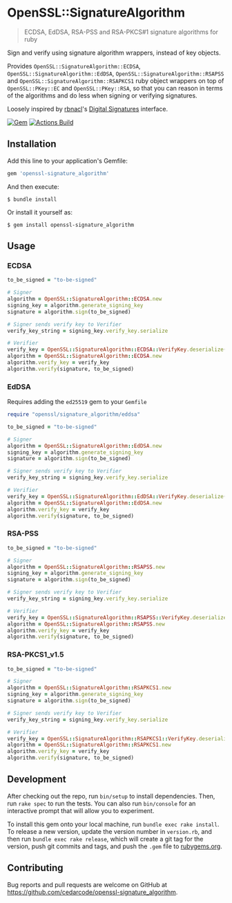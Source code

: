 # OpenSSL::SignatureAlgorithm

> ECDSA, EdDSA, RSA-PSS and RSA-PKCS#1 signature algorithms for ruby

Sign and verify using signature algorithm wrappers, instead of key objects.

Provides `OpenSSL::SignatureAlgorithm::ECDSA`, `OpenSSL::SignatureAlgorithm::EdDSA`, `OpenSSL::SignatureAlgorithm::RSAPSS`
and `OpenSSL::SignatureAlgorithm::RSAPKCS1` ruby object wrappers on top of `OpenSSL::PKey::EC`
and `OpenSSL::PKey::RSA`, so that you can reason in terms of the algorithms and do less when
signing or verifying signatures.

Loosely inspired by [rbnacl](https://github.com/RubyCrypto/rbnacl)'s [Digital Signatures](https://github.com/RubyCrypto/rbnacl/wiki/Digital-Signatures) interface.

[![Gem](https://img.shields.io/gem/v/openssl-signature_algorithm.svg?style=flat-square&color=informational)](https://rubygems.org/gems/openssl-signature_algorithm)
[![Actions Build](https://github.com/cedarcode/openssl-signature_algorithm/workflows/build/badge.svg)](https://github.com/cedarcode/openssl-signature_algorithm/actions)

## Installation

Add this line to your application's Gemfile:

```ruby
gem 'openssl-signature_algorithm'
```

And then execute:

    $ bundle install

Or install it yourself as:

    $ gem install openssl-signature_algorithm

## Usage

### ECDSA

```ruby
to_be_signed = "to-be-signed"

# Signer
algorithm = OpenSSL::SignatureAlgorithm::ECDSA.new
signing_key = algorithm.generate_signing_key
signature = algorithm.sign(to_be_signed)

# Signer sends verify key to Verifier
verify_key_string = signing_key.verify_key.serialize

# Verifier
verify_key = OpenSSL::SignatureAlgorithm::ECDSA::VerifyKey.deserialize(verify_key_string)
algorithm = OpenSSL::SignatureAlgorithm::ECDSA.new
algorithm.verify_key = verify_key
algorithm.verify(signature, to_be_signed)
```

### EdDSA

Requires adding the `ed25519` gem to your `Gemfile`

```ruby
require "openssl/signature_algorithm/eddsa"

to_be_signed = "to-be-signed"

# Signer
algorithm = OpenSSL::SignatureAlgorithm::EdDSA.new
signing_key = algorithm.generate_signing_key
signature = algorithm.sign(to_be_signed)

# Signer sends verify key to Verifier
verify_key_string = signing_key.verify_key.serialize

# Verifier
verify_key = OpenSSL::SignatureAlgorithm::EdDSA::VerifyKey.deserialize(verify_key_string)
algorithm = OpenSSL::SignatureAlgorithm::EdDSA.new
algorithm.verify_key = verify_key
algorithm.verify(signature, to_be_signed)
```

### RSA-PSS

```ruby
to_be_signed = "to-be-signed"

# Signer
algorithm = OpenSSL::SignatureAlgorithm::RSAPSS.new
signing_key = algorithm.generate_signing_key
signature = algorithm.sign(to_be_signed)

# Signer sends verify key to Verifier
verify_key_string = signing_key.verify_key.serialize

# Verifier
verify_key = OpenSSL::SignatureAlgorithm::RSAPSS::VerifyKey.deserialize(verify_key_string)
algorithm = OpenSSL::SignatureAlgorithm::RSAPSS.new
algorithm.verify_key = verify_key
algorithm.verify(signature, to_be_signed)
```

### RSA-PKCS1_v1.5

```ruby
to_be_signed = "to-be-signed"

# Signer
algorithm = OpenSSL::SignatureAlgorithm::RSAPKCS1.new
signing_key = algorithm.generate_signing_key
signature = algorithm.sign(to_be_signed)

# Signer sends verify key to Verifier
verify_key_string = signing_key.verify_key.serialize

# Verifier
verify_key = OpenSSL::SignatureAlgorithm::RSAPKCS1::VerifyKey.deserialize(verify_key_string)
algorithm = OpenSSL::SignatureAlgorithm::RSAPKCS1.new
algorithm.verify_key = verify_key
algorithm.verify(signature, to_be_signed)
```

## Development

After checking out the repo, run `bin/setup` to install dependencies. Then, run `rake spec` to run the tests. You can also run `bin/console` for an interactive prompt that will allow you to experiment.

To install this gem onto your local machine, run `bundle exec rake install`. To release a new version, update the version number in `version.rb`, and then run `bundle exec rake release`, which will create a git tag for the version, push git commits and tags, and push the `.gem` file to [rubygems.org](https://rubygems.org).

## Contributing

Bug reports and pull requests are welcome on GitHub at https://github.com/cedarcode/openssl-signature_algorithm.
